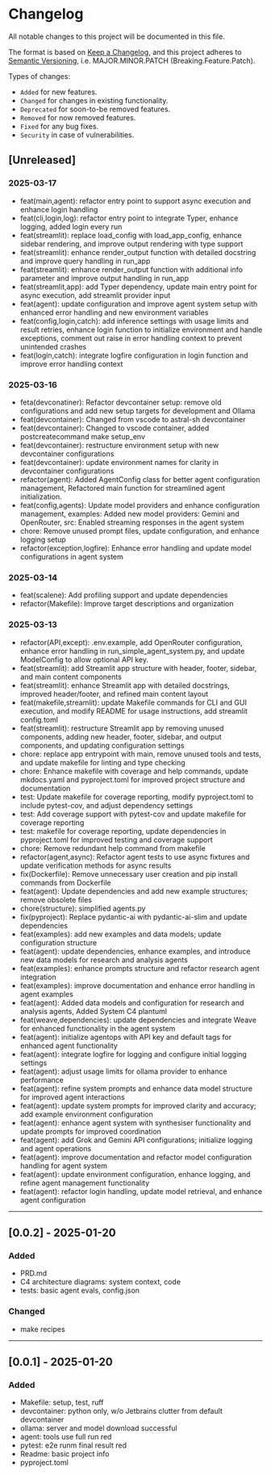 # Changelog

All notable changes to this project will be documented in this file.

The format is based on [Keep a Changelog](https://keepachangelog.com/en/1.0.0/),
and this project adheres to [Semantic Versioning](https://semver.org/spec/v2.0.0.html), i.e. MAJOR.MINOR.PATCH (Breaking.Feature.Patch).

Types of changes:

- `Added` for new features.
- `Changed` for changes in existing functionality.
- `Deprecated` for soon-to-be removed features.
- `Removed` for now removed features.
- `Fixed` for any bug fixes.
- `Security` in case of vulnerabilities.

## [Unreleased]

### 2025-03-17

* feat(main,agent): refactor entry point to support async execution and enhance login handling
* feat(cli,login,log): refactor entry point to integrate Typer, enhance logging, added login every run
* feat(streamlit): replace load_config with load_app_config, enhance sidebar rendering, and improve output rendering with type support
* feat(streamlit): enhance render_output function with detailed docstring and improve query handling in run_app
* feat(streamlit): enhance render_output function with additional info parameter and improve output handling in run_app
* feat(streamlit,app): add Typer dependency, update main entry point for async execution, add streamlit provider input
* feat(agent): update configuration and improve agent system setup with enhanced error handling and new environment variables
* feat(config,login,catch): add inference settings with usage limits and result retries, enhance login function to initialize environment and handle exceptions, comment out raise in error handling context to prevent unintended crashes
* feat(login,catch): integrate logfire configuration in login function and improve error handling context

### 2025-03-16

* feta(devconatiner): Refactor devcontainer setup: remove old configurations and add new setup targets for development and Ollama
* feat(devcontainer): Changed from vscode to astral-sh devcontainer
* feat(devcontainer): Changed to vscode container, added postcreatecommand make setup_env
* feat(devcontainer): restructure environment setup with new devcontainer configurations
* feat(devcontainer): update environment names for clarity in devcontainer configurations
* refactor(agent): Added AgentConfig class for better agent configuration management, Refactored main function for streamlined agent initialization.
* feat(config,agents): Update model providers and enhance configuration management, examples: Added new model providers: Gemini and OpenRouter, src: Enabled streaming responses in the agent system
* chore: Remove unused prompt files, update configuration, and enhance logging setup
* refactor(exception,logfire): Enhance error handling and update model configurations in agent system

### 2025-03-14

* feat(scalene): Add profiling support and update dependencies
* refactor(Makefile): Improve target descriptions and organization

### 2025-03-13

* refactor(API,except): .env.example, add OpenRouter configuration, enhance error handling in run_simple_agent_system.py, and update ModelConfig to allow optional API key.
* feat(streamlit): add Streamlit app structure with header, footer, sidebar, and main content components
* feat(streamlit): enhance Streamlit app with detailed docstrings, improved header/footer, and refined main content layout
* feat(makefile,streamlit): update Makefile commands for CLI and GUI execution, and modify README for usage instructions, add streamlit config.toml
* feat(streamlit): restructure Streamlit app by removing unused components, adding new header, footer, sidebar, and output components, and updating configuration settings
* chore: replace app entrypoint with main, remove unused tools and tests, and update makefile for linting and type checking
* chore: Enhance makefile with coverage and help commands, update mkdocs.yaml and pyproject.toml for improved project structure and documentation
* test: Update makefile for coverage reporting, modify pyproject.toml to include pytest-cov, and adjust dependency settings
* test: Add coverage support with pytest-cov and update makefile for coverage reporting
* test: makefile for coverage reporting, update dependencies in pyproject.toml for improved testing and coverage support
* chore: Remove redundant help command from makefile
* refactor(agent,async): Refactor agent tests to use async fixtures and update verification methods for async results
* fix(Dockerfile): Remove unnecessary user creation and pip install commands from Dockerfile
* feat(agent): Update dependencies and add new example structures; remove obsolete files
* chore(structure): simplified agents.py
* fix(pyproject): Replace pydantic-ai with pydantic-ai-slim and update dependencies
* feat(examples): add new examples and data models; update configuration structure
* feat(agent): update dependencies, enhance examples, and introduce new data models for research and analysis agents
* feat(examples): enhance prompts structure and refactor research agent integration
* feat(examples): improve documentation and enhance error handling in agent examples
* feat(agent): Added data models and configuration for research and analysis agents, Added System C4 plantuml
* feat(weave,dependencies): update dependencies and integrate Weave for enhanced functionality in the agent system
* feat(agent): initialize agentops with API key and default tags for enhanced agent functionality
* feat(agent): integrate logfire for logging and configure initial logging settings
* feat(agent): adjust usage limits for ollama provider to enhance performance
* feat(agent): refine system prompts and enhance data model structure for improved agent interactions
* feat(agent): update system prompts for improved clarity and accuracy; add example environment configuration
* feat(agent): enhance agent system with synthesiser functionality and update prompts for improved coordination
* feat(agent): add Grok and Gemini API configurations; initialize logging and agent operations
* feat(agent): improve documentation and refactor model configuration handling for agent system
* feat(agent): update environment configuration, enhance logging, and refine agent management functionality
* feat(agent): refactor login handling, update model retrieval, and enhance agent configuration

---

## [0.0.2] - 2025-01-20

### Added

- PRD.md
- C4 architecture diagrams: system context, code
- tests: basic agent evals, config.json

### Changed

- make recipes

---

## [0.0.1] - 2025-01-20

### Added

- Makefile: setup, test, ruff
- devcontainer: python only, w/o Jetbrains clutter from default devcontainer
- ollama: server and model download successful
- agent: tools use full run red
- pytest: e2e runm final result red
- Readme: basic project info
- pyproject.toml
